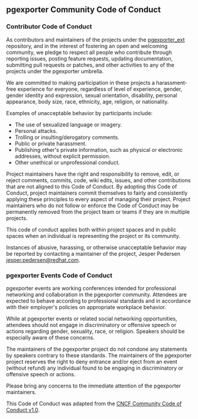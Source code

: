 ## pgexporter Community Code of Conduct

### Contributor Code of Conduct

As contributors and maintainers of the projects under the [pgexporter_ext](https://github.com/pgexporter/pgexporter_ext) repository,
and in the interest of fostering an open and welcoming community, we pledge to
respect all people who contribute through reporting issues, posting feature 
requests, updating documentation, submitting pull requests or patches, and other
activities to any of the projects under the pgexporter umbrella.

We are committed to making participation in these projects a harassment-free experience for
everyone, regardless of level of experience, gender, gender identity and expression,
sexual orientation, disability, personal appearance, body size, race, ethnicity, age,
religion, or nationality.

Examples of unacceptable behavior by participants include:

* The use of sexualized language or imagery.
* Personal attacks.
* Trolling or insulting/derogatory comments.
* Public or private harassment.
* Publishing other's private information, such as physical or electronic addresses, without explicit permission.
* Other unethical or unprofessional conduct.

Project maintainers have the right and responsibility to remove, edit, or reject
comments, commits, code, wiki edits, issues, and other contributions that are not
aligned to this Code of Conduct.  By adopting this Code of Conduct, project maintainers
commit themselves to fairly and consistently applying these principles to every aspect
of managing their project.  Project maintainers who do not follow or enforce the Code of
Conduct may be permanently removed from the project team or teams if they are in multiple
projects.

This code of conduct applies both within project spaces and in public spaces
when an individual is representing the project or its community.

Instances of abusive, harassing, or otherwise unacceptable behavior may be reported by contacting a maintainer of the project, Jesper Pedersen <jesper.pedersen@redhat.com>.

### pgexporter Events Code of Conduct

pgexporter events are working conferences intended for professional networking and collaboration in the
pgexporter community.  Attendees are expected to behave according to professional standards and in accordance
with their employer's policies on appropriate workplace behavior.

While at pgexporter events or related social networking opportunities, attendees should not engage in
discriminatory or offensive speech or actions regarding gender, sexuality, race, or religion.  Speakers should
be especially aware of these concerns.

The maintainers of the pgexporter project do not condone any statements by speakers contrary to these standards.
The maintainers of the pgexporter project reserves the right to deny entrance and/or eject from an event
(without refund) any individual found to be engaging in discriminatory or offensive speech or actions.

Please bring any concerns to the immediate attention of the pgexporter maintainers.

This Code of Conduct was adapted from the [CNCF Community Code of Conduct v1.0](https://github.com/cncf/foundation/blob/master/code-of-conduct.md).
